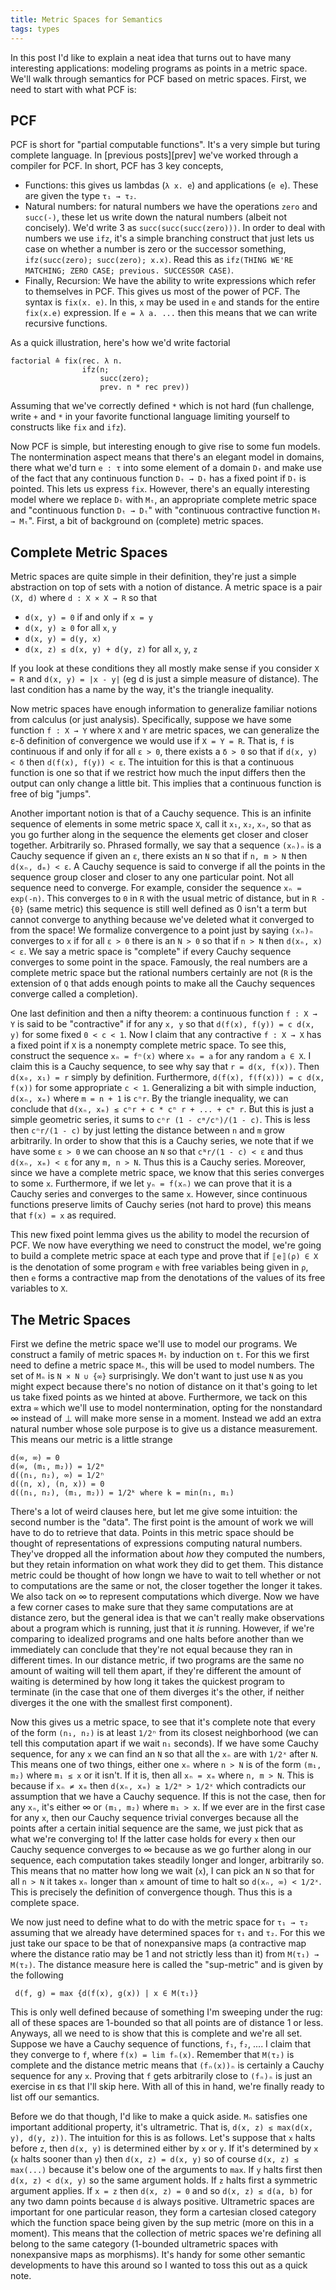 ```yaml
---
title: Metric Spaces for Semantics
tags: types
---
```


In this post I'd like to explain a neat idea that turns out to have
many interesting applications: modeling programs as points in a
metric space. We'll walk through semantics for PCF based on metric
spaces. First, we need to start with what PCF is:

## PCF

PCF is short for "partial computable functions". It's a very simple
but turing complete language. In [previous posts][prev] we've worked
through a compiler for PCF. In short, PCF has 3 key concepts,

 - Functions: this gives us lambdas (`λ x. e`) and applications (`e
 e`). These are given the type `τ₁ → τ₂`.
 - Natural numbers: for natural numbers we have the operations `zero`
   and `succ(-)`, these let us write down the natural numbers (albeit
   not concisely). We'd write 3 as `succ(succ(succ(zero)))`. In order
   to deal with numbers we use `ifz`, it's a simple branching
   construct that just lets us case on whether a number is zero or the
   successor something, `ifz(succ(zero); succ(zero); x.x)`. Read this
   as `ifz(THING WE'RE MATCHING; ZERO CASE; previous. SUCCESSOR CASE)`.
 - Finally, Recursion: We have the ability to write expressions which
   refer to themselves in PCF. This gives us most of the power of
   PCF. The syntax is `fix(x. e)`. In this, `x` may be used in `e` and
   stands for the entire `fix(x.e)` expression. If `e = λ a. ...` then
   this means that we can write recursive functions.

As a quick illustration, here's how we'd write factorial

    factorial ≙ fix(rec. λ n.
                    ifz(n;
                        succ(zero);
                        prev. n * rec prev))

Assuming that we've correctly defined `*` which is not hard (fun
challenge, write `+` and `*` in your favorite functional language
limiting yourself to constructs like `fix` and `ifz`).

Now PCF is simple, but interesting enough to give rise to some fun
models. The nontermination aspect means that there's an elegant model
in domains, there what we'd turn `e : τ` into some element of a domain
`Dₜ` and make use of the fact that any continuous function `Dₜ → Dₜ`
has a fixed point if `Dₜ` is pointed. This lets us express
`fix`. However, there's an equally interesting model where we replace
`Dₜ` with `Mₜ`, an appropriate complete metric space and "continuous
function `Dₜ → Dₜ`" with "continuous contractive function `Mₜ →
Mₜ`". First, a bit of background on (complete) metric spaces.

## Complete Metric Spaces

Metric spaces are quite simple in their definition, they're just a
simple abstraction on top of sets with a notion of distance. A metric
space is a pair `(X, d)` where `d : X × X → R` so that

 - `d(x, y) = 0` if and only if `x = y`
 - `d(x, y) ≥ 0` for all `x`, `y`
 - `d(x, y) = d(y, x)`
 - `d(x, z) ≤ d(x, y) + d(y, z)` for all `x`, `y`, `z`

If you look at these conditions they all mostly make sense if you
consider `X = R` and `d(x, y) = |x - y|` (eg d is just a simple
measure of distance). The last condition has a name by the way, it's
the triangle inequality.

Now metric spaces have enough information to generalize familiar
notions from calculus (or just analysis). Specifically, suppose we
have some function `f : X → Y` where `X` and `Y` are metric spaces, we
can generalize the ε-δ definition of convergence we would use if `X =
Y = R`. That is, `f` is continuous if and only if for all `ε > 0`,
there exists a `δ > 0` so that if `d(x, y) < δ` then
`d(f(x), f(y)) < ε`. The intuition for this is that a continuous
function is one so that if we restrict how much the input differs
then the output can only change a little bit. This implies that a
continuous function is free of big "jumps".

Another important notion is that of a Cauchy sequence. This is an
infinite sequence of elements in some metric space `X`, call it `x₁`,
`x₂`, `xₙ`, so that as you go further along in the sequence the
elements get closer and closer together. Arbitrarily so. Phrased
formally, we say that a sequence `(xₙ)ₙ` is a Cauchy sequence if given
an `ε`, there exists an `N` so that if `n, m > N` then `d(xₙ, dₘ) < ε`.
A Cauchy sequence is said to converge if all the points in the
sequence group closer and closer to any one particular point. Not all
sequence need to converge. For example, consider the sequence `xₙ =
exp(-n)`. This converges to `0` in `R` with the usual metric of
distance, but in `R - {0}` (same metric) this sequence is still well
defined as 0 isn't a term but cannot converge to anything because
we've deleted what it converged to from the space! We formalize
convergence to a point just by saying `(xₙ)ₙ` converges to `x` if for
all `ε > 0` there is an `N > 0` so that if `n > N` then
`d(xₙ, x) < ε`. We say a metric space is "complete" if every Cauchy
sequence converges to some point in the space. Famously, the real
numbers are a complete metric space but the rational numbers certainly
are not (`R` is the extension of `Q` that adds enough points to make
all the Cauchy sequences converge called a completion).

One last definition and then a nifty theorem: a continuous function `f
: X → Y` is said to be "contractive" if for any `x, y` so that
`d(f(x), f(y)) = c d(x, y)` for some fixed `0 < c < 1`. Now I claim
that any contractive `f : X → X` has a fixed point if `X` is a
nonempty complete metric space. To see this, construct the sequence
`xₙ = fⁿ(x)` where `x₀ = a` for any random `a ∈ X`. I claim this is a
Cauchy sequence, to see why say that `r = d(x, f(x))`. Then
`d(x₀, x₁) = r` simply by definition. Furthermore,
`d(f(x), f(f(x))) = c d(x, f(x))` for some appropriate
`c < 1`. Generalizing a bit with simple induction, `d(xₙ, xₘ)` where
`m = n + 1` is `cⁿr`. By the triangle inequality, we can conclude that
`d(xₙ, xₘ) ≤ cⁿr + c * cⁿ r + ... + cᵐ r`. But this is just a simple
geometric series, it sums to `cⁿr (1 - cᵐ/cⁿ)/(1 - c)`. This is less
then `cⁿr/(1 - c)` by just letting the distance between `n` and `m`
grow arbitrarily. In order to show that this is a Cauchy series, we
note that if we have some `ε > 0` we can choose an `N` so that
`cᴺr/(1 - c) < ε` and thus `d(xₙ, xₘ) < ε` for any `m, n > N`. Thus
this is a Cauchy series. Moreover, since we have a complete metric
space, we know that this series converges to some `x`. Furthermore, if we let `yₙ
= f(xₙ)` we can prove that it is a Cauchy series and converges to the
same `x`. However, since continuous functions preserve limits of
Cauchy series (not hard to prove) this means that `f(x) = x` as
required.

This new fixed point lemma gives us the ability to model the recursion
of PCF. We now have everything we need to construct the model, we're
going to build a complete metric space at each type and prove that if
`〚e〛(ρ) ∈ X` is the denotation of some program `e` with free
variables being given in `ρ`, then `e` forms a contractive map from
the denotations of the values of its free variables to `X`.

## The Metric Spaces

First we define the metric space we'll use to model our programs. We
construct a family of metric spaces `Mₜ` by induction on `t`. For this
we first need to define a metric space `Mₙ`, this will be used to
model numbers. The set of `Mₙ` is `N × N ∪ {∞}` surprisingly. We don't
want to just use `N` as you might expect because there's no notion of
distance on it that's going to let us take fixed points as we hinted
at above. Furthermore, we tack on this extra `∞` which we'll use to
model nontermination, opting for the nonstandard ∞ instead of ⊥ will
make more sense in a moment. Instead we add an extra natural number
whose sole purpose is to give us a distance measurement. This means
our metric is a little strange

    d(∞, ∞) = 0
    d(∞, (m₁, m₂)) = 1/2ᵐ
    d((n₁, n₂), ∞) = 1/2ⁿ
    d((n, x), (n, x)) = 0
    d((n₁, n₂), (m₁, m₂)) = 1/2ᵏ where k = min(n₁, m₁)


There's a lot of weird clauses here, but let me give some intuition:
the second number is the "data". The first point is the amount of work
we will have to do to retrieve that data. Points in this metric space
should be thought of representations of expressions computing natural
numbers. They've dropped all the information about *how* they computed
the numbers, but they retain information on what work they did to get
them. This distance metric could be thought of how longn we have to
wait to tell whether or not to computations are the same or not, the
closer together the longer it takes. We also tack on ∞ to represent
computations which diverge. Now we have a few corner cases to make
sure that they same computations are at distance zero, but the general
idea is that we can't really make observations about a program which
is running, just that it *is* running. However, if we're comparing to
idealized programs and one halts before another than we immediately
can conclude that they're not equal because they ran in different
times. In our distance metric, if two programs are the same no amount
of waiting will tell them apart, if they're different the amount of
waiting is determined by how long it takes the quickest program to
terminate (in the case that one of them diverges it's the other, if
neither diverges it the one with the smallest first component).

Now this gives us a metric space, to see that it's complete note that
every of the form `(n₁, n₂)` is at least `1/2ⁿ` from its closest
neighborhood (we can tell this computation apart if we wait `n₁`
seconds). If we have some Cauchy sequence, for any `x` we can find an
`N` so that all the `xₙ` are with `1/2ˣ` after `N`. This means one of
two things, either one `xₙ` where `n > N` is of the form `(m₁, m₂)`
where `m₁ ≤ x` or it isn't. If it is, then all `xₙ = xₘ` where
`n, m > N`. This is because if `xₙ ≠ xₘ` then
`d(xₙ, xₘ) ≥ 1/2ᵐ > 1/2ˣ` which contradicts our assumption that we
have a Cauchy sequence. If this is not the case, then for any `xₙ`,
it's either ∞ or `(m₁, m₂)` where `m₁ > x`. If we ever are in the
first case for any `x`, then our Cauchy sequence trivial converges
because all the points after a certain initial sequence are the same,
we just pick that as what we're converging to! If the latter case
holds for every `x` then our Cauchy sequence converges to ∞ because as
we go further along in our sequence, each computation takes steadily
longer and longer, arbitrarily so. This means that no matter how long
we wait (`x`), I can pick an `N` so that for all `n > N` it takes `xₙ`
longer than `x` amount of time to halt so `d(xₙ, ∞) < 1/2ˣ`. This is
precisely the definition of convergence though. Thus this is a
complete space.

We now just need to define what to do with the metric space for `τ₁ →
τ₂` assuming that we already have determined spaces for `τ₁` and
`τ₂`. For this we just take our space to be that of nonexpansive maps
(a contractive map where the distance ratio may be 1 and not strictly
less than it) from `M(τ₁) → M(τ₂)`. The distance measure here is
called the "sup-metric" and is given by the following

     d(f, g) = max {d(f(x), g(x)) | x ∈ M(τ₁)}

This is only well defined because of something I'm sweeping under the
rug: all of these spaces are 1-bounded so that all points are of
distance 1 or less. Anyways, all we need to is show that this is
complete and we're all set. Suppose we have a Cauchy sequence of
functions, `f₁`, `f₂`, .... I claim that they converge to `f`, where
`f(x) = lim fₙ(x)`. Remember that `M(τ₂)` is complete and the distance
metric means that `(fₙ(x))ₙ` is certainly a Cauchy sequence for any
`x`. Proving that `f` gets arbitrarily close to `(fₙ)ₙ` is just an
exercise in εs that I'll skip here. With all of this in hand, we're
finally ready to list off our semantics.


Before we do that though, I'd like to make a quick aside. `Mₙ`
satisfies one important additional property, it's ultrametric. That
is, `d(x, z) ≤ max(d(x, y), d(y, z))`. The intuition for this is as
follows. Let's suppose that `x` halts before `z`, then `d(x, y)` is
determined either by `x` or `y`. If it's determined by `x` (`x` halts
sooner than `y`) then `d(x, z) = d(x, y)` so of course `d(x, z) ≤
max(...)` because it's below one of the arguments to `max`. If `y`
halts first then `d(x, z) < d(x, y)` so the same argument holds. If
`z` halts first a symmetric argument applies. If `x = z` then `d(x, z)
= 0` and so `d(x, z) ≤ d(a, b)` for any two damn points because `d` is
always positive. Ultrametric spaces are important for one particular
reason, they form a cartesian closed category which the function space
being given by the sup metric (more on this in a moment). This means
that the collection of metric spaces we're defining all belong to the
same category (1-bounded ultrametric spaces with nonexpansive maps as
morphisms). It's handy for some other semantic developments to have
this around so I wanted to toss this out as a quick note.
